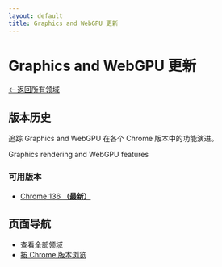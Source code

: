 ```yaml
---
layout: default
title: Graphics and WebGPU 更新
---
```


# Graphics and WebGPU 更新

[← 返回所有领域](../index-zh.html)

## 版本历史

追踪 Graphics and WebGPU 在各个 Chrome 版本中的功能演进。

Graphics rendering and WebGPU features

### 可用版本

- [Chrome 136 **（最新）**](./chrome-136-zh.html)

## 页面导航

- [查看全部领域](../index-zh.html)
- [按 Chrome 版本浏览](../../versions/index-zh.html)
